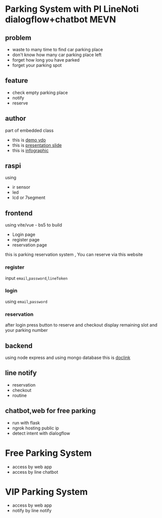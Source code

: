 # Parking System with PI LineNoti dialogflow+chatbot MEVN

## problem

- waste to many time to find car parking place
- don't know how many car parking place left
- forget how long you have parked
- forget your parking spot
 
## feature

- check empty parking place
- notify
- reserve


## author
 part of embedded class
 - this is [demo vdo](https://youtu.be/1xJrODFfoCo)
 - this is [presentation slide](https://www.canva.com/design/DAFBf8r_77c/Bnn55JISIO2ryr5Q3GJKnw/view?utm_content=DAFBf8r_77c&utm_campaign=designshare&utm_medium=link&utm_source=publishsharelink)
 - this is [infographic](https://www.canva.com/design/DAFBf3Mr0z0/AQRvbF7-WkFNY26N_BBtSQ/view?utm_content=DAFBf3Mr0z0&utm_campaign=designshare&utm_medium=link&utm_source=publishsharelink)

## raspi

using 
- ir sensor
- led 
- lcd or 7segment

## frontend
using vite/vue - bs5 to build 

- Login page 
- register page
- reservation page

this is parking reservation system , You can reserve via this website

### register

input `email`,`password`,`lineToken`

### login

using `email`,`password`

### reservation

after login press button to reserve and checkout
display remaining slot and your parking number

## backend

using node express and using mongo database
this is [doclink](https://documenter.getpostman.com/view/19700615/UyxbrAUg)


## line notify

- reservation  
- checkout
- routine

## chatbot,web for free parking

- run with flask
- ngrok hosting public ip
- detect intent with dialogflow


# Free Parking System
- access by web app 
- access by line chatbot
  
# VIP Parking System
- access by web app
- notify by line notify
